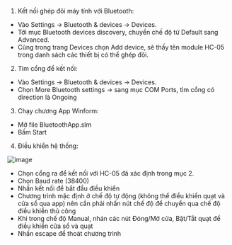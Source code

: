1. Kết nối ghép đôi máy tính với Bluetooth:
- Vào Settings -> Bluetooth & devices -> Devices.
- Tới mục Bluetooth devices discovery, chuyển chế độ từ Default sang Advanced.
- Cũng trong trang Devices chọn Add device, sẽ thấy tên module HC-05 trong danh sách các thiết bị có thể ghép đôi.
2. Tìm cổng để kết nối:
- Vào Settings -> Bluetooth & devices -> Devices.
- Chọn More Bluetooth settings -> sang mục COM Ports, tìm cổng có direction là Ongoing
3. Chạy chương App Winform:
- Mở file BluetoothApp.slm
- Bấm Start
4. Điều khiển hệ thống:
  
  ![image](https://github.com/NguyenHuyNhan2003/VDK_CK/assets/124428721/69d42810-4b58-4265-8d4a-bd2f42892a8e)

- Chọn cổng ra để kết nối với HC-05 đã xác định trong mục 2.
- Chọn Baud rate (38400)
- Nhấn kết nối để bắt đầu điều khiển
- Chương trình mặc định ở chế độ tự động (không thể điều khiển quạt và cửa sổ qua app) nên cần phải nhấn nút chế độ để chuyển qua chế độ điều khiển thủ công
- Khi trong chế độ Manual, nhán các nút Đóng/Mở cửa, Bật/Tắt quạt để điều khiển cửa sổ và quạt
- Nhấn escape để thoát chương trình
